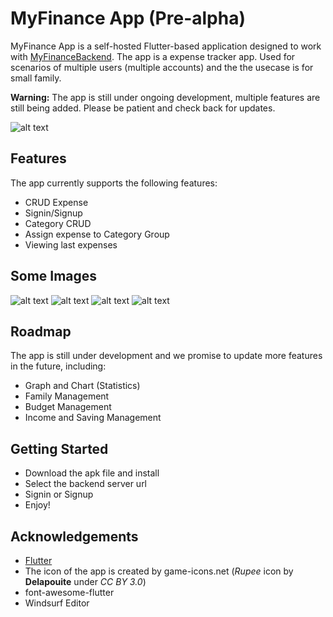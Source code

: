 # MyFinance App (Pre-alpha)

MyFinance App is a self-hosted Flutter-based application designed to work with [MyFinanceBackend](https://github.com/sonnguyen9800/MyFinance_Backend). The app is a expense tracker app. Used for scenarios of multiple users (multiple accounts) and the the usecase is for small family.

**Warning:** The app is still under ongoing development, multiple features are still being added. Please be patient and check back for updates.

![alt text](images/image.png)


## Features

The app currently supports the following features:

* CRUD Expense
* Signin/Signup
* Category CRUD
* Assign expense to Category Group
* Viewing last expenses

## Some Images
![alt text](images/image1.png) 
![alt text](images/image2.png) 
![alt text](images/image3.png) 
![alt text](images/image4.png)

## Roadmap

The app is still under development and we promise to update more features in the future, including:
* Graph and Chart (Statistics)
* Family Management
* Budget Management
* Income and Saving Management

## Getting Started

- Download the apk file and install
- Select the backend server url
- Signin or Signup
- Enjoy!

## Acknowledgements

- [Flutter](https://flutter.dev/)
- The icon of the app is created by game-icons.net (*Rupee* icon by **Delapouite** under *CC BY 3.0*)
- font-awesome-flutter
- Windsurf Editor